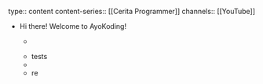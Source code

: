 type:: content
content-series:: [[Cerita Programmer]]
channels:: [[YouTube]]

- Hi there! Welcome to AyoKoding!
	- ```excalidraw
	  ```
	- tests
	-
	- re